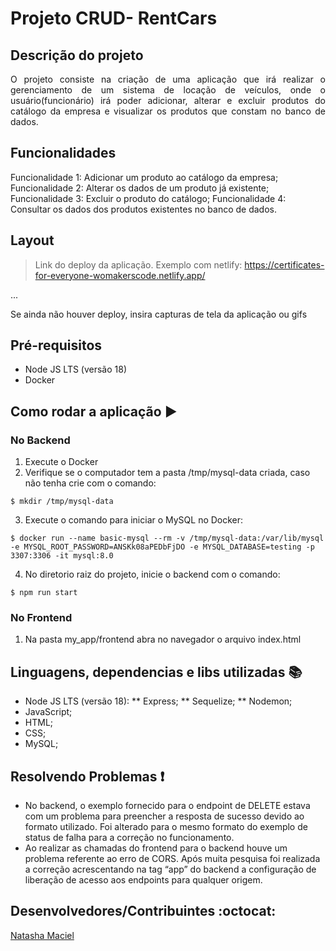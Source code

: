 <h1>Projeto CRUD- RentCars</h1> 


## Descrição do projeto 

<p align="justify">
O projeto consiste na criação de uma aplicação que irá realizar o gerenciamento de um sistema de locação de veículos, onde o usuário(funcionário) irá poder adicionar, alterar e excluir produtos do catálogo da empresa e visualizar os produtos que constam no banco de dados.</p>

## Funcionalidades

Funcionalidade 1: Adicionar um produto ao catálogo da empresa;
Funcionalidade 2: Alterar os dados de um produto já existente;
Funcionalidade 3: Excluir o produto do catálogo;
Funcionalidade 4: Consultar os dados dos produtos existentes no banco de dados.


## Layout

> Link do deploy da aplicação. Exemplo com netlify: https://certificates-for-everyone-womakerscode.netlify.app/

... 

Se ainda não houver deploy, insira capturas de tela da aplicação ou gifs

## Pré-requisitos

* Node JS LTS (versão 18)
* Docker


## Como rodar a aplicação :arrow_forward:

### No Backend
1. Execute o Docker
2. Verifique se o computador tem a pasta /tmp/mysql-data criada, caso não tenha crie com o comando:
```
$ mkdir /tmp/mysql-data
```
3. Execute o comando para iniciar o MySQL no Docker:
```
$ docker run --name basic-mysql --rm -v /tmp/mysql-data:/var/lib/mysql -e MYSQL_ROOT_PASSWORD=ANSKk08aPEDbFjDO -e MYSQL_DATABASE=testing -p 3307:3306 -it mysql:8.0
```
4. No diretorio raiz do projeto, inicie o backend com o comando:
```
$ npm run start
```

### No Frontend
1. Na pasta my_app/frontend abra no navegador o arquivo index.html

## Linguagens, dependencias e libs utilizadas :books:

* Node JS LTS (versão 18):
** Express;
** Sequelize;
** Nodemon;
* JavaScript;
* HTML;
* CSS;
* MySQL;


## Resolvendo Problemas :exclamation:
* No backend, o exemplo fornecido para o endpoint de DELETE estava com um problema para preencher a resposta de sucesso devido ao formato utilizado. Foi alterado para o mesmo formato do exemplo de status de falha para a correção no funcionamento.
* Ao realizar as chamadas do frontend para o backend houve um problema referente ao erro de CORS. Após muita pesquisa foi realizada a correção acrescentando na tag “app” do backend a configuração de liberação de acesso aos endpoints para qualquer origem.

 

## Desenvolvedores/Contribuintes :octocat:

[Natasha Maciel](https://github.com/nattyymaciel)
